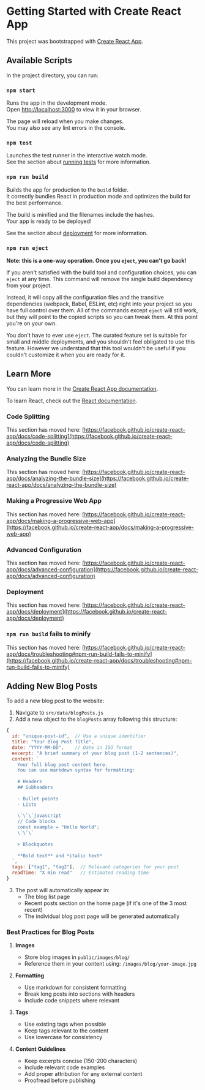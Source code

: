 # Getting Started with Create React App

This project was bootstrapped with [Create React App](https://github.com/facebook/create-react-app).

## Available Scripts

In the project directory, you can run:

### `npm start`

Runs the app in the development mode.\
Open [http://localhost:3000](http://localhost:3000) to view it in your browser.

The page will reload when you make changes.\
You may also see any lint errors in the console.

### `npm test`

Launches the test runner in the interactive watch mode.\
See the section about [running tests](https://facebook.github.io/create-react-app/docs/running-tests) for more information.

### `npm run build`

Builds the app for production to the `build` folder.\
It correctly bundles React in production mode and optimizes the build for the best performance.

The build is minified and the filenames include the hashes.\
Your app is ready to be deployed!

See the section about [deployment](https://facebook.github.io/create-react-app/docs/deployment) for more information.

### `npm run eject`

**Note: this is a one-way operation. Once you `eject`, you can't go back!**

If you aren't satisfied with the build tool and configuration choices, you can `eject` at any time. This command will remove the single build dependency from your project.

Instead, it will copy all the configuration files and the transitive dependencies (webpack, Babel, ESLint, etc) right into your project so you have full control over them. All of the commands except `eject` will still work, but they will point to the copied scripts so you can tweak them. At this point you're on your own.

You don't have to ever use `eject`. The curated feature set is suitable for small and middle deployments, and you shouldn't feel obligated to use this feature. However we understand that this tool wouldn't be useful if you couldn't customize it when you are ready for it.

## Learn More

You can learn more in the [Create React App documentation](https://facebook.github.io/create-react-app/docs/getting-started).

To learn React, check out the [React documentation](https://reactjs.org/).

### Code Splitting

This section has moved here: [https://facebook.github.io/create-react-app/docs/code-splitting](https://facebook.github.io/create-react-app/docs/code-splitting)

### Analyzing the Bundle Size

This section has moved here: [https://facebook.github.io/create-react-app/docs/analyzing-the-bundle-size](https://facebook.github.io/create-react-app/docs/analyzing-the-bundle-size)

### Making a Progressive Web App

This section has moved here: [https://facebook.github.io/create-react-app/docs/making-a-progressive-web-app](https://facebook.github.io/create-react-app/docs/making-a-progressive-web-app)

### Advanced Configuration

This section has moved here: [https://facebook.github.io/create-react-app/docs/advanced-configuration](https://facebook.github.io/create-react-app/docs/advanced-configuration)

### Deployment

This section has moved here: [https://facebook.github.io/create-react-app/docs/deployment](https://facebook.github.io/create-react-app/docs/deployment)

### `npm run build` fails to minify

This section has moved here: [https://facebook.github.io/create-react-app/docs/troubleshooting#npm-run-build-fails-to-minify](https://facebook.github.io/create-react-app/docs/troubleshooting#npm-run-build-fails-to-minify)

## Adding New Blog Posts

To add a new blog post to the website:

1. Navigate to `src/data/blogPosts.js`
2. Add a new object to the `blogPosts` array following this structure:

```javascript
{
  id: "unique-post-id",  // Use a unique identifier
  title: "Your Blog Post Title",
  date: "YYYY-MM-DD",    // Date in ISO format
  excerpt: "A brief summary of your blog post (1-2 sentences)",
  content: `
    Your full blog post content here. 
    You can use markdown syntax for formatting:
    
    # Headers
    ## Subheaders
    
    - Bullet points
    - Lists
    
    \`\`\`javascript
    // Code blocks
    const example = "Hello World";
    \`\`\`
    
    > Blockquotes
    
    **Bold text** and *italic text*
  `,
  tags: ["tag1", "tag2"],  // Relevant categories for your post
  readTime: "X min read"   // Estimated reading time
}
```

3. The post will automatically appear in:
   - The blog list page
   - Recent posts section on the home page (if it's one of the 3 most recent)
   - The individual blog post page will be generated automatically

### Best Practices for Blog Posts

1. **Images**
   - Store blog images in `public/images/blog/`
   - Reference them in your content using: `/images/blog/your-image.jpg`

2. **Formatting**
   - Use markdown for consistent formatting
   - Break long posts into sections with headers
   - Include code snippets where relevant

3. **Tags**
   - Use existing tags when possible
   - Keep tags relevant to the content
   - Use lowercase for consistency

4. **Content Guidelines**
   - Keep excerpts concise (150-200 characters)
   - Include relevant code examples
   - Add proper attribution for any external content
   - Proofread before publishing
